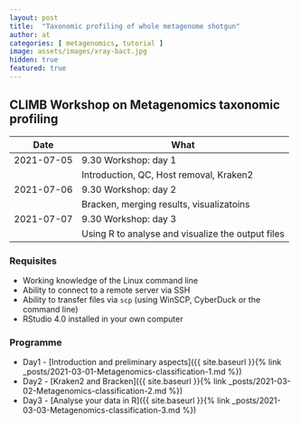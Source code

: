 ```yaml
---
layout: post
title:  "Taxonomic profiling of whole metagenome shotgun"
author: at
categories: [ metagenomics, tutorial ]
image: assets/images/xray-bact.jpg
hidden: true
featured: true 
---
```


## CLIMB Workshop on Metagenomics taxonomic profiling

| Date          | What                                    |
|---------------|-----------------------------------------| 
| 2021-07-05    | 9.30 Workshop: day 1                    |
|               | Introduction, QC, Host removal, Kraken2 |
| 2021-07-06    | 9.30 Workshop: day 2                    |
|               | Bracken, merging results, visualizatoins  |
| 2021-07-07    | 9.30 Workshop: day 3                    |
|               | Using R to analyse and visualize the output files  |

### Requisites

* Working knowledge of the Linux command line
* Ability to connect to a remote server via SSH
* Ability to transfer files via `scp` (using WinSCP, CyberDuck or the command line)
* RStudio 4.0 installed in your own computer


### Programme

* Day1 - [Introduction and preliminary aspects]({{ site.baseurl }}{% link _posts/2021-03-01-Metagenomics-classification-1.md %})
* Day2 - [Kraken2 and Bracken]({{ site.baseurl }}{% link _posts/2021-03-02-Metagenomics-classification-2.md %})
* Day3 - [Analyse your data in R]({{ site.baseurl }}{% link _posts/2021-03-03-Metagenomics-classification-3.md %})
